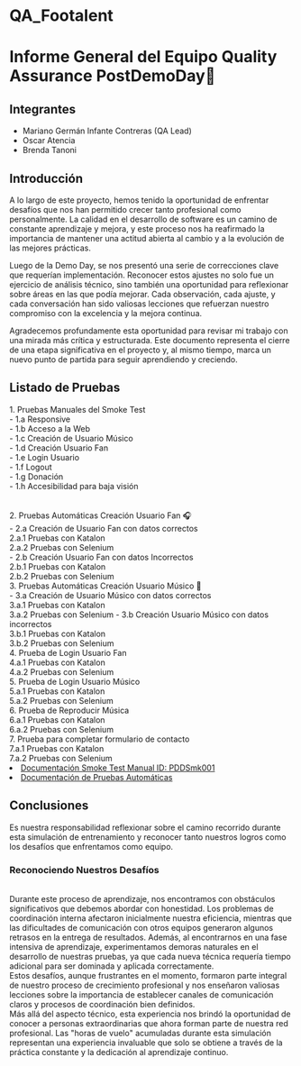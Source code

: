 # QA_Footalent

<h1>Informe General del Equipo Quality Assurance  PostDemoDay🎼</h1>

<div><h2>Integrantes</h2>
<ul>
    <li>Mariano Germán Infante Contreras (QA Lead)</li>
    <li>Oscar Atencia</li>
    <li>Brenda Tanoni</li>
</ul>
</div>
<div>
    <h2>Introducción</h2>
    <p>A lo largo de este proyecto, hemos tenido la oportunidad de enfrentar desafíos que nos han permitido crecer tanto profesional como personalmente. La calidad en el desarrollo de software es un camino de constante aprendizaje y mejora, y este proceso nos ha reafirmado la importancia de mantener una actitud abierta al cambio y a la evolución de las mejores prácticas.</p>
    <p>Luego de la Demo Day, se nos presentó una serie de correcciones clave que requerían implementación. Reconocer estos ajustes no solo fue un ejercicio de análisis técnico, sino también una oportunidad para reflexionar sobre áreas en las que podía mejorar. Cada observación, cada ajuste, y cada conversación han sido valiosas lecciones que refuerzan nuestro compromiso con la excelencia y la mejora continua.</p>
    <p>Agradecemos profundamente esta oportunidad para revisar mi trabajo con una mirada más crítica y estructurada. Este documento representa el cierre de una etapa significativa en el proyecto y, al mismo tiempo, marca un nuevo punto de partida para seguir aprendiendo y creciendo. </p>
</div>
<div>
    <h2>Listado de Pruebas</h2>
    <div>
 1. Pruebas Manuales del Smoke Test <br>
    - 1.a   Responsive<br>
    - 1.b   Acceso a la Web<br>
    - 1.c   Creación de Usuario Músico<br>
    - 1.d   Creación Usuario Fan<br>
    - 1.e   Login Usuario<br>
    - 1.f   Logout<br>
    - 1.g   Donación<br>
    - 1.h   Accesibilidad para baja visión<br>

 <br>
          
        
  <br> 
 2. Pruebas Automáticas Creación Usuario Fan 🎧<br>
   - 2.a  Creación de Usuario Fan con datos correctos<br>
        2.a.1   Pruebas con Katalon<br>
        2.a.2   Pruebas con Selenium<br>
   - 2.b  Creación Usuario Fan con datos Incorrectos<br>
        2.b.1   Pruebas con Katalon<br>
        2.b.2   Pruebas con Selenium<br>
 3. Pruebas Automáticas Creación Usuario Músico 🎸<br>
   - 3.a  Creación de Usuario Músico con datos correctos<br>
        3.a.1   Pruebas con Katalon<br>
        3.a.2   Pruebas con Selenium
   - 3.b  Creación Usuario Músico con datos incorrectos<br>
        3.b.1   Pruebas con Katalon<br>
        3.b.2   Pruebas con Selenium<br>
  4. Prueba de Login Usuario Fan<br>
        4.a.1   Pruebas con Katalon<br>
        4.a.2   Pruebas con Selenium<br>
  5. Prueba de Login Usuario Músico<br>
        5.a.1   Pruebas con Katalon<br>
        5.a.2   Pruebas con Selenium<br>
  6. Prueba de Reproducir Música<br>
        6.a.1   Pruebas con Katalon<br>
        6.a.2   Pruebas con Selenium<br>
  7. Prueba para completar formulario de contacto<br>
        7.a.1   Pruebas con Katalon<br>
        7.a.2   Pruebas con Selenium<br>
    </div>
    <div>
     
 <li><a href="./informesFinales/SmokeTest_PDDSmk001.pdf">Documentación Smoke Test Manual ID: PDDSmk001</a></li>
 <li><a href="./informesFinales/INFORME DE PRUEBAS AUTOMATIZADAS .pdf">Documentación de Pruebas Automáticas</a></li>


    
</div>
<div>
    <h2>Conclusiones</h2>
    <div>
    <p>
        Es nuestra responsabilidad reflexionar sobre el camino recorrido durante esta simulación de entrenamiento y reconocer tanto nuestros logros como los desafíos que enfrentamos como equipo.<br>
        <h3>Reconociendo Nuestros Desafíos</h3> <br>
        Durante este proceso de aprendizaje, nos encontramos con obstáculos significativos que debemos abordar con honestidad. Los problemas de coordinación interna afectaron inicialmente nuestra eficiencia, mientras que las dificultades de comunicación con otros equipos generaron algunos retrasos en la entrega de resultados. Además, al encontrarnos en una fase intensiva de aprendizaje, experimentamos demoras naturales en el desarrollo de nuestras pruebas, ya que cada nueva técnica requería tiempo adicional para ser dominada y aplicada correctamente.<br>
        Estos desafíos, aunque frustrantes en el momento, formaron parte integral de nuestro proceso de crecimiento profesional y nos enseñaron valiosas lecciones sobre la importancia de establecer canales de comunicación claros y procesos de coordinación bien definidos.<br>
        Más allá del aspecto técnico, esta experiencia nos brindó la oportunidad de conocer a personas extraordinarias que ahora forman parte de nuestra red profesional. Las "horas de vuelo" acumuladas durante esta simulación representan una experiencia invaluable que solo se obtiene a través de la práctica constante y la dedicación al aprendizaje continuo.
    </p>
</div>
</div>